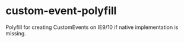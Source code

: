 custom-event-polyfill
=====================

Polyfill for creating CustomEvents on IE9/10 if native implementation is missing.
